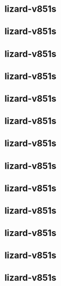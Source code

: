 # lizard-v851s
# lizard-v851s
# lizard-v851s
# lizard-v851s
# lizard-v851s
# lizard-v851s
# lizard-v851s
# lizard-v851s
# lizard-v851s
# lizard-v851s
# lizard-v851s
# lizard-v851s
# lizard-v851s
